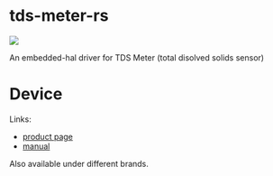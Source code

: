# tds-meter-rs

[![](https://badgers.space/badge/crates.io/tds-meter)](https://crates.io/crates/tds-meter)

An embedded-hal driver for TDS Meter (total disolved solids sensor)

# Device

Links:

- [product page](https://whadda.com/product/tds-total-dissolved-solids-water-quality-sensor-wpm356/)
- [manual](https://cdn.velleman.eu/downloads/25/prototyping/manual_wpm356.pdf)

Also available under different brands.